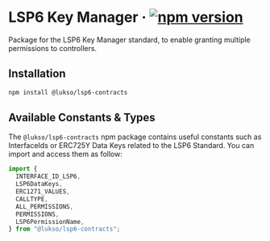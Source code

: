 # LSP6 Key Manager &middot; [![npm version](https://img.shields.io/npm/v/@lukso/lsp6-contracts.svg?style=flat)](https://www.npmjs.com/package/@lukso/lsp6-contracts)

Package for the LSP6 Key Manager standard, to enable granting multiple permissions to controllers.

## Installation

```bash
npm install @lukso/lsp6-contracts
```

## Available Constants & Types

The `@lukso/lsp6-contracts` npm package contains useful constants such as InterfaceIds or ERC725Y Data Keys related to the LSP6 Standard. You can import and access them as follow:

```js
import {
  INTERFACE_ID_LSP6,
  LSP6DataKeys,
  ERC1271_VALUES,
  CALLTYPE,
  ALL_PERMISSIONS,
  PERMISSIONS,
  LSP6PermissionName,
} from "@lukso/lsp6-contracts";
```
